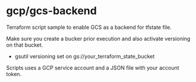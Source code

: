 # gcp/gcs-backend
Terraform script sample to enable GCS as a backend for tfstate file.

Make sure you create a bucker prior execution and also activate versioning on that bucket.

* gsutil versioning set on gs://your_terraform_state_bucket

Scripts uses a GCP service account and a JSON file with your account token.  
